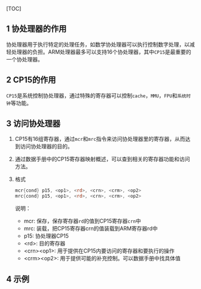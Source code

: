 [TOC]

## 1 协处理器的作用

协处理器用于执行特定的处理任务，如数学协处理器可以执行控制数字处理，以减轻处理器的负担。ARM处理器最多可以支持16个协处理器，其中`CP15`是最重要的一个协处理器。

## 2 CP15的作用

`CP15`是系统控制协处理器，通过特殊的寄存器可以控制`cache`，`MMU`，`FPU`和`系统时钟`等功能。

## 3 访问协处理器

1. CP15有16组寄存器，通过`mcr`和`mrc`指令来访问协处理器里的寄存器，从而达到访问协处理器的目的。

2. 通过数据手册中的CP15寄存器映射概述，可以查到相关的寄存器功能和访问方法。

3. 格式

    ```asm
    mcr{cond} p15, <op1>, <rd>, <crn>, <crm>, <op2>
    mrc{cond} p15, <op1>, <rd>, <crn>, <crm>, <op2>
    ```
    说明：

    * mcr: 保存，保存寄存器`rd`的值到CP15寄存器`crn`中
    * mrc: 装载，把CP15寄存器crn的值装载到ARM寄存器rd中
    * p15: 协处理器CP15
    * <rd\>: 目的寄存器
    * <crn\><op1\>: 用于提供在CP15内要访问的寄存器和要执行的操作
    * <crm\><op2\>: 用于提供可能的补充控制。可以数据手册中找具体值

## 4 示例

